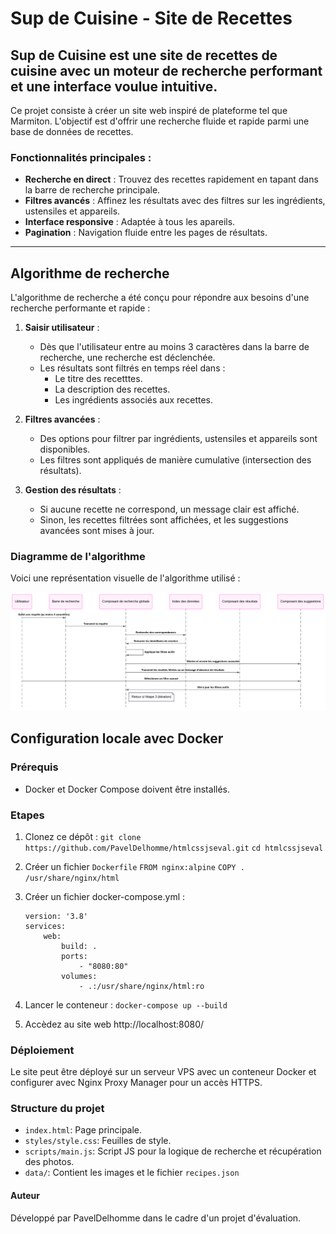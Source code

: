 # Sup de Cuisine - Site de Recettes

Sup de Cuisine est une site de recettes de cuisine avec un moteur de recherche performant et une interface voulue intuitive.
---
Ce projet consiste à créer un site web inspiré de plateforme tel que Marmiton. L'objectif est d'offrir une recherche fluide et rapide parmi une base de données de recettes.

### Fonctionnalités principales :
- **Recherche en direct** : Trouvez des recettes rapidement en tapant dans la barre de recherche principale.
- **Filtres avancés** : Affinez les résultats avec des filtres sur les ingrédients, ustensiles et appareils.
- **Interface responsive** : Adaptée à tous les apareils.
- **Pagination** : Navigation fluide entre les pages de résultats.

---

## Algorithme de recherche

L'algorithme de recherche a été conçu pour répondre aux besoins d'une recherche performante et rapide : 

1. **Saisir utilisateur** :
    - Dès que l'utilisateur entre au moins 3 caractères dans la barre de recherche, une recherche est déclenchée.
    - Les résultats sont filtrés en temps réel dans :
        - Le titre des recetttes.
        - La description des recettes.
        - Les ingrédients associés aux recettes.

2. **Filtres avancées** :
    - Des options pour filtrer par ingrédients, ustensiles et appareils sont disponibles.
    - Les filtres sont appliqués de manière cumulative (intersection des résultats).

3. **Gestion des résultats** :
    - Si aucune recette ne correspond, un message clair est affiché.
    - Sinon, les recettes filtrées sont affichées, et les suggestions avancées sont mises à jour.

### Diagramme de l'algorithme
Voici une représentation visuelle de l'algorithme utilisé :

![Diagramme de l'algorithme](algo_recherche.png)

## Configuration locale avec Docker
### Prérequis
- Docker et Docker Compose doivent être installés.

### Etapes
1. Clonez ce dépôt : 
    ```git clone https://github.com/PavelDelhomme/htmlcssjseval.git```
    ```cd htmlcssjseval```
2. Créer un fichier <code>Dockerfile</code>
    ```FROM nginx:alpine```
    ```COPY . /usr/share/nginx/html```

3. Créer un fichier docker-compose.yml :
    ```
    version: '3.8'
    services:
        web:
            build: .
            ports:
                - "8080:80"
            volumes:
                - .:/usr/share/nginx/html:ro
    ```
4. Lancer le conteneur :
    ```docker-compose up --build```

5. Accèdez au site web <a hef="http://localhost:8080/">http://localhost:8080/</a>


### Déploiement
Le site peut être déployé sur un serveur VPS avec un conteneur Docker et configurer avec Nginx Proxy Manager pour un accès HTTPS.

### Structure du projet
- `index.html`: Page principale.
- `styles/style.css`: Feuilles de style.
- `scripts/main.js`: Script JS pour la logique de recherche et récupération des photos.
- `data/`: Contient les images et le fichier `recipes.json`

#### Auteur
Développé par PavelDelhomme dans le cadre d'un projet d'évaluation.